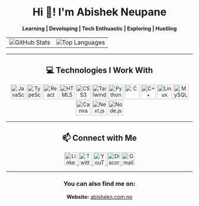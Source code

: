 <h1 align="center">Hi 👋! I'm Abishek Neupane</h1>
<p align="center">
  <strong>Learning | Developing | Tech Enthuastic | Exploring | Hustling</strong>
</p>


<div align="center">
  <table>
    <tr>
      <td align="left">
        <img src="https://github-readme-stats.vercel.app/api?username=virtualabishek&hide_title=false&hide_rank=false&show_icons=true&include_all_commits=true&count_private=true&disable_animations=false&theme=dracula&locale=en&hide_border=false" alt="GitHub Stats" />
      </td>
      <td align="right">
  <img src="https://github-readme-stats.vercel.app/api/top-langs?username=virtualabishek&locale=en&layout=compact&theme=radical&langs_count=8" alt="Top Languages" />
</td>

  </table>
</div>

---
<div align='center'>


## 💻 Technologies I Work With

<div align="center">
  <img src="https://cdn.jsdelivr.net/gh/devicons/devicon/icons/javascript/javascript-original.svg" height="40" alt="JavaScript" />
  <img src="https://cdn.jsdelivr.net/gh/devicons/devicon/icons/typescript/typescript-original.svg" height="40" alt="TypeScript" />
  <img src="https://cdn.jsdelivr.net/gh/devicons/devicon/icons/react/react-original.svg" height="40" alt="React" />
  <img src="https://cdn.jsdelivr.net/gh/devicons/devicon/icons/html5/html5-original.svg" height="40" alt="HTML5" />
  <img src="https://cdn.jsdelivr.net/gh/devicons/devicon/icons/css3/css3-original.svg" height="40" alt="CSS3" />
  <img src="https://cdn.jsdelivr.net/gh/devicons/devicon/icons/tailwindcss/tailwindcss-original.svg" height="40" alt="TailwindCSS" />
  <img src="https://cdn.jsdelivr.net/gh/devicons/devicon/icons/python/python-original.svg" height="40" alt="Python" />
  <img src="https://cdn.jsdelivr.net/gh/devicons/devicon/icons/c/c-original.svg" height="40" alt="C" />
  <img src="https://cdn.jsdelivr.net/gh/devicons/devicon/icons/cplusplus/cplusplus-original.svg" height="40" alt="C++" />
  <img src="https://cdn.jsdelivr.net/gh/devicons/devicon/icons/linux/linux-original.svg" height="40" alt="Linux" />
  <img src="https://cdn.jsdelivr.net/gh/devicons/devicon/icons/mysql/mysql-original.svg" height="40" alt="MySQL" />
  <img src="https://cdn.jsdelivr.net/gh/devicons/devicon/icons/canva/canva-original.svg" height="40" alt="Canva" />
  <img src="https://cdn.jsdelivr.net/gh/devicons/devicon/icons/nextjs/nextjs-original.svg" height="40" alt="Next.js" />
  <img src="https://cdn.jsdelivr.net/gh/devicons/devicon/icons/nodejs/nodejs-original.svg" height="40" alt="Node.js" />
</div>

---

## 📫 Connect with Me

<div align="center">
  <a href="https://www.linkedin.com/in/virtualabishek/" target="_blank">
    <img src="https://img.shields.io/badge/LinkedIn-%230077B5.svg?style=for-the-badge&logo=LinkedIn&logoColor=white" height="35" alt="LinkedIn" />
  </a>
  <a href="https://www.twitter.com/virtualabishek/" target="_blank">
    <img src="https://img.shields.io/badge/Twitter-%231DA1F2.svg?style=for-the-badge&logo=Twitter&logoColor=white" height="35" alt="Twitter" />
  </a>
  <a href="https://www.youtube.com/@virtualabishek" target="_blank">
    <img src="https://img.shields.io/badge/YouTube-%23FF0000.svg?style=for-the-badge&logo=YouTube&logoColor=white" height="35" alt="YouTube" />
  </a>
  <a href="https://discord.com/invite/UQwGtD9Q" target="_blank">
    <img src="https://img.shields.io/badge/Discord-%237289DA.svg?style=for-the-badge&logo=Discord&logoColor=white" height="35" alt="Discord" />
  </a>
  <a href="mailto:717abishekneupane@gmail.com" target="_blank">
    <img src="https://img.shields.io/badge/Gmail-%23D14836.svg?style=for-the-badge&logo=Gmail&logoColor=white" height="35" alt="Gmail" />
  </a>
</div>

---

### You can also find me on:

 **Website:** [abishekn.com.np](https://abishekn.com.np)

</div>


